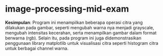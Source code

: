 # image-processing-mid-exam
**Kesimpulan**: Program ini menampilkan beberapa operasi citra yang dilakukan pada gambar, seperti mengubah warna nya menjadi grayscale, mengubah intensitas kecerahan, serta menampilkan gambar dalam format berwarna (rgb). Selain itu, pada program ini juga didemonstrasikan penggunaan library matplotlib untuk visualisasi citra seperti histogram citra untuk berbagai channel warna.
